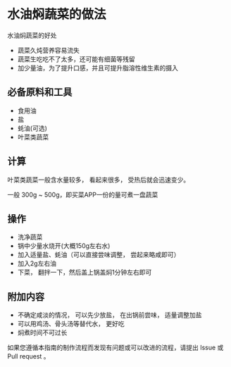 # 水油焖蔬菜的做法

水油焖蔬菜的好处

* 蔬菜久炖营养容易流失
* 蔬菜生吃吃不了太多，还可能有细菌等残留
* 加少量油，为了提升口感，并且可提升脂溶性维生素的摄入
## 必备原料和工具

* 食用油
* 盐
* 蚝油(可选)
* 叶菜类蔬菜

## 计算

叶菜类蔬菜一般含水量较多， 看起来很多， 受热后就会迅速变少。

一般 300g ~ 500g，即买菜APP一份的量可煮一盘蔬菜

## 操作

* 洗净蔬菜
* 锅中少量水烧开(大概150g左右水)
* 加入适量盐、蚝油（可以直接尝味调整， 尝起来略咸即可）
* 加入2g左右油
* 下菜， 翻拌一下，然后盖上锅盖焖1分钟左右即可

## 附加内容

* 不确定咸淡的情况， 可以先少放盐， 在出锅前尝味， 适量调整加盐
* 可以用鸡汤、骨头汤等替代水， 更好吃
* 焖煮时间不可过长


如果您遵循本指南的制作流程而发现有问题或可以改进的流程，请提出 Issue 或 Pull request 。
